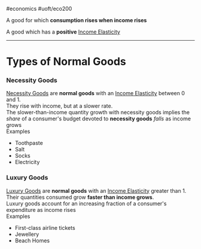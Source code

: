 #economics #uoft/eco200 

A good for which **consumption rises when income rises**

A good which has a **positive** [Income Elasticity](Income%20Elasticity.md)

---
# Types of Normal Goods
### Necessity Goods
[Necessity Goods](Necessity%20Goods.md) are **normal goods** with an [Income Elasticity](Income%20Elasticity.md) between 0 and 1.  
They rise with income, but at a slower rate.  
	The slower-than-income quantity growth with necessity goods implies the *share* of a consumer's budget devoted to **necessity goods** *falls* as income grows  
Examples
- Toothpaste
- Salt
- Socks
- Electricity
### Luxury Goods
[Luxury Goods](Luxury%20Goods.md) are **normal goods** with an [Income Elasticity](Income%20Elasticity.md) greater than 1.  
Their quantities consumed grow **faster than income grows**.  
	Luxury goods account for an increasing fraction of a consumer's expenditure as income rises  
Examples
- First-class airline tickets
- Jewellery
- Beach Homes
